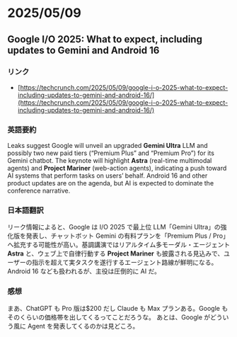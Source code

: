 # 2025/05/09

## Google I/O 2025: What to expect, including updates to Gemini and Android 16

### リンク

- [https://techcrunch.com/2025/05/09/google-i-o-2025-what-to-expect-including-updates-to-gemini-and-android-16/](https://techcrunch.com/2025/05/09/google-i-o-2025-what-to-expect-including-updates-to-gemini-and-android-16/)

### 英語要約

Leaks suggest Google will unveil an upgraded **Gemini Ultra** LLM and possibly two new paid tiers (“Premium Plus” and “Premium Pro”) for its Gemini chatbot. The keynote will highlight **Astra** (real-time multimodal agents) and **Project Mariner** (web-action agents), indicating a push toward AI systems that perform tasks on users’ behalf. Android 16 and other product updates are on the agenda, but AI is expected to dominate the conference narrative.&#x20;

### 日本語翻訳

リーク情報によると、Google は I/O 2025 で最上位 LLM「Gemini Ultra」の強化版を発表し、チャットボット Gemini の有料プランを「Premium Plus / Pro」へ拡充する可能性が高い。基調講演ではリアルタイム多モーダル・エージェント **Astra** と、ウェブ上で自律行動する **Project Mariner** も披露される見込みで、ユーザーの指示を超えて実タスクを遂行するエージェント路線が鮮明になる。Android 16 なども扱われるが、主役は圧倒的に AI だ。

### 感想

まあ、ChatGPT も Pro 版は$200 だし Claude も Max プランある。Google もそのくらいの価格帯を出してくるってことだろうな。
あとは、Google がどういう風に Agent を発表してくるのかは見どころ。
